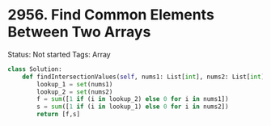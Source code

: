 # 2956. Find Common Elements Between Two Arrays

Status: Not started
Tags: Array

```python
class Solution:
    def findIntersectionValues(self, nums1: List[int], nums2: List[int]) -> List[int]:
        lookup_1 = set(nums1)
        lookup_2 = set(nums2)
        f = sum([1 if (i in lookup_2) else 0 for i in nums1])
        s = sum([1 if (i in lookup_1) else 0 for i in nums2])
        return [f,s]
```